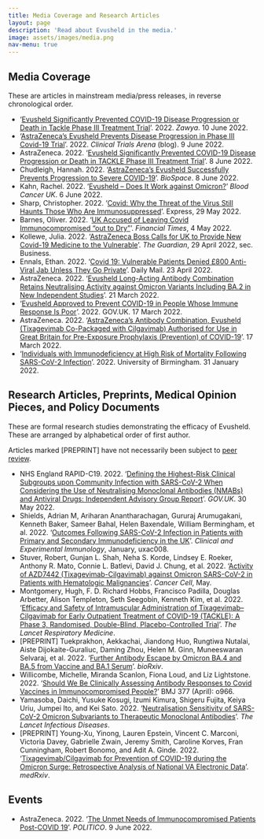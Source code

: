 ```yaml
---
title: Media Coverage and Research Articles
layout: page
description: 'Read about Evusheld in the media.'
image: assets/images/media.png
nav-menu: true
---
```

## Media Coverage
These are articles in mainstream media/press releases, in reverse chronological order.

* ‘[Evusheld Significantly Prevented COVID-19 Disease Progression or Death in Tackle Phase III Treatment Trial](https://www.zawya.com/en/press-release/companies-news/evusheld-significantly-prevented-covid-19-disease-progression-or-death-in-tackle-phase-iii-treatment-trial-appg120c)’. 2022. _Zawya_. 10 June 2022.
* ‘[AstraZeneca’s Evusheld Prevents Disease Progression in Phase III Covid-19 Trial](https://www.clinicaltrialsarena.com/news/astrazeneca-evusheld-covid-trial-2/)’. 2022. _Clinical Trials Arena_ (blog). 9 June 2022.
* AstraZeneca. 2022. ‘[Evusheld Significantly Prevented COVID-19 Disease Progression or Death in TACKLE Phase III Treatment Trial](https://www.astrazeneca.com/media-centre/press-releases/2022/evusheld-significantly-prevented-covid-19-disease-progression-or-death-in-tackle-phase-iii-treatment-trial.html)’. 8 June 2022.
* Chudleigh, Hannah. 2022. ‘[AstraZeneca’s Evusheld Successfully Prevents Progression to Severe COVID-19](https://www.biospace.com/article/astrazeneca-s-evusheld-successfully-prevents-progression-to-severe-covid-19-/)’. _BioSpace_. 8 June 2022.
* Kahn, Rachel. 2022. ‘[Evusheld – Does It Work against Omicron?](https://bloodcancer.org.uk/news/evusheld-does-it-work-against-omicron/)’ _Blood Cancer UK_. 6 June 2022.
* Sharp, Christopher. 2022. ‘[Covid: Why the Threat of the Virus Still Haunts Those Who Are Immunosuppressed](https://www.express.co.uk/life-style/health/1615894/covid-kidney-disease-immunosuppressed-exclusive/amp)’. Express, 29 May 2022.
* Barnes, Oliver. 2022. ‘[UK Accused of Leaving Covid Immunocompromised “out to Dry”](https://www.ft.com/content/fe03bc3b-a381-462d-b373-87dabde0a9ab)’. _Financial Times_, 4 May 2022.
* Kollewe, Julia. 2022. ‘[AstraZeneca Boss Calls for UK to Provide New Covid-19 Medicine to the Vulnerable](https://www.theguardian.com/business/2022/apr/29/evusheld-covid-19-medicine-astrazeneca-immunosuppressed-vulnerable-uk)’. _The Guardian_, 29 April 2022, sec. Business.
* Ennals, Ethan. 2022. ‘[Covid 19: Vulnerable Patients Denied £800 Anti-Viral Jab Unless They Go Private](https://www.dailymail.co.uk/health/article-10746187/Covid-19-Vulnerable-patients-denied-800-anti-viral-jab-unless-private.html)’. Daily Mail. 23 April 2022.
* AstraZeneca. 2022. ‘[Evusheld Long-Acting Antibody Combination Retains Neutralising Activity against Omicron Variants Including BA.2 in New Independent Studies](https://www.astrazeneca.com/media-centre/medical-releases/evusheld-long-acting-antibody-combination-retains-neutralising-activity-against-omicron-variants-including-ba2-in-new-independent-studies.html)’. 21 March 2022.
* ‘[Evusheld Approved to Prevent COVID-19 in People Whose Immune Response Is Poor](https://www.gov.uk/government/news/evusheld-approved-to-prevent-covid-19-in-people-whose-immune-response-is-poor)’. 2022. GOV.UK. 17 March 2022.
* AstraZeneca. 2022. ‘[AstraZeneca’s Antibody Combination, Evusheld (Tixagevimab Co-Packaged with Cilgavimab) Authorised for Use in Great Britain for Pre-Exposure Prophylaxis (Prevention) of COVID-19](https://www.astrazeneca.com/media-centre/press-releases/2022/astrazenecas-antibody-combination-evusheld-authorised-for-use-in-great-britain-for-pre-exposure-prophylaxis-prevention-of-covid-19.html)’. 17 March 2022.
* ‘[Individuals with Immunodeficiency at High Risk of Mortality Following SARS-CoV-2 Infection](https://www.birmingham.ac.uk/news/latest/2022/01/covid-immunodeficiency-death-risk-infection.aspx)’. 2022. University of Birmingham. 31 January 2022.


## Research Articles, Preprints, Medical Opinion Pieces, and Policy Documents
These are formal research studies demonstrating the efficacy of Evusheld. These are arranged by alphabetical order of first author.

Articles marked [PREPRINT] have not necessarily been subject to [peer review](https://en.wikipedia.org/wiki/Peer_review).

* NHS England RAPID-C19. 2022. ‘[Defining the Highest-Risk Clinical Subgroups upon Community Infection with SARS-CoV-2 When Considering the Use of Neutralising Monoclonal Antibodies (NMABs) and Antiviral Drugs: Independent Advisory Group Report](https://www.gov.uk/government/publications/higher-risk-patients-eligible-for-covid-19-treatments-independent-advisory-group-report/defining-the-highest-risk-clinical-subgroups-upon-community-infection-with-sars-cov-2-when-considering-the-use-of-neutralising-monoclonal-antibodies)’. _GOV.UK_. 30 May 2022.
* Shields, Adrian M, Ariharan Anantharachagan, Gururaj Arumugakani, Kenneth Baker, Sameer Bahal, Helen Baxendale, William Bermingham, et al. 2022. ‘[Outcomes Following SARS-CoV-2 Infection in Patients with Primary and Secondary Immunodeficiency in the UK](https://doi.org/10.1093/cei/uxac008)’. _Clinical and Experimental Immunology_, January, uxac008.
* Stuver, Robert, Gunjan L. Shah, Neha S. Korde, Lindsey E. Roeker, Anthony R. Mato, Connie L. Batlevi, David J. Chung, et al. 2022. ‘[Activity of AZD7442 (Tixagevimab-Cilgavimab) against Omicron SARS-CoV-2 in Patients with Hematologic Malignancies](https://doi.org/10.1016/j.ccell.2022.05.007)’. _Cancer Cell_, May.
* Montgomery, Hugh, F. D. Richard Hobbs, Francisco Padilla, Douglas Arbetter, Alison Templeton, Seth Seegobin, Kenneth Kim, et al. 2022. ‘[Efficacy and Safety of Intramuscular Administration of Tixagevimab–Cilgavimab for Early Outpatient Treatment of COVID-19 (TACKLE): A Phase 3, Randomised, Double-Blind, Placebo-Controlled Trial](https://doi.org/10.1016/S2213-2600(22)00180-1)’. _The Lancet Respiratory Medicine_.
* [PREPRINT] Tuekprakhon, Aekkachai, Jiandong Huo, Rungtiwa Nutalai, Aiste Dijokaite-Guraliuc, Daming Zhou, Helen M. Ginn, Muneeswaran Selvaraj, et al. 2022. ‘[Further Antibody Escape by Omicron BA.4 and BA.5 from Vaccine and BA.1 Serum](https://doi.org/10.1101/2022.05.21.492554)’. _bioRxiv_.
* Willicombe, Michelle, Miranda Scanlon, Fiona Loud, and Liz Lightstone. 2022. ‘[Should We Be Clinically Assessing Antibody Responses to Covid Vaccines in Immunocompromised People?](https://doi.org/10.1136/bmj.o966)’ BMJ 377 (April): o966.
* Yamasoba, Daichi, Yusuke Kosugi, Izumi Kimura, Shigeru Fujita, Keiya Uriu, Jumpei Ito, and Kei Sato. 2022. ‘[Neutralisation Sensitivity of SARS-CoV-2 Omicron Subvariants to Therapeutic Monoclonal Antibodies](https://doi.org/10.1016/S1473-3099(22)00365-6)’. _The Lancet Infectious Diseases_.
* [PREPRINT] Young-Xu, Yinong, Lauren Epstein, Vincent C. Marconi, Victoria Davey, Gabrielle Zwain, Jeremy Smith, Caroline Korves, Fran Cunningham, Robert Bonomo, and Adit A. Ginde. 2022. ‘[Tixagevimab/Cilgavimab for Prevention of COVID-19 during the Omicron Surge: Retrospective Analysis of National VA Electronic Data](https://doi.org/10.1101/2022.05.28.22275716)’. _medRxiv_.

## Events
* AstraZeneca. 2022. ‘[The Unmet Needs of Immunocompromised Patients Post-COVID 19](https://www.politico.eu/event/the-unmet-needs-of-immunocompromised-patients-post-covid-19/)’. _POLITICO_. 9 June 2022.
